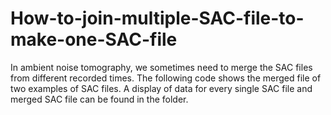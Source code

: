# How-to-join-multiple-SAC-file-to-make-one-SAC-file
In ambient noise tomography, we sometimes need to merge the SAC files from different recorded times.
The following code shows the merged file of two examples of SAC files.
A display of data for every single SAC file and merged SAC file can be found in the folder. 
